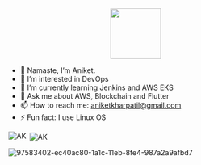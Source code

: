 
<!-- <p align="left"> <img src="https://komarev.com/ghpvc/?username=AniketKharpatil&label=Profile%20views&color=0e75b6&style=flat" alt="AK" /> </p> -->

<div id="header" align="center">
  <img src="https://media.giphy.com/media/M9gbBd9nbDrOTu1Mqx/giphy.gif" width="100"/>
</div>

- 🙏 Namaste, I’m Aniket.
- 👀 I’m interested in DevOps
- 🌱 I’m currently learning Jenkins and AWS EKS
- 💬 Ask me about AWS, Blockchain and Flutter
- 📫 How to reach me: aniketkharpatil@gmail.com
- ⚡ Fun fact: I use Linux OS

<p><img  align="left" src="https://github-readme-stats.vercel.app/api/top-langs?username=AniketKharpatil&show_icons=true&locale=en&theme=dark&layout=compact" alt="AK" /></p>

<p>&nbsp;<img align="center" src="https://github-readme-stats.vercel.app/api?username=AniketKharpatil&show_icons=true&layout=compact&locale=en&theme=dark" alt="AK" /></p>

![97583402-ec40ac80-1a1c-11eb-8fe4-987a2a9afbd7](https://github.com/AniketKharpatil/AniketKharpatil/assets/70195348/2833e0b4-5e88-4940-a88e-c73bf763ae8f)


<!-- <img height="300" width="350" align="center" src="https://github-readme-streak-stats.herokuapp.com/?user=AniketKharpatil&" alt="AK" /> -->
